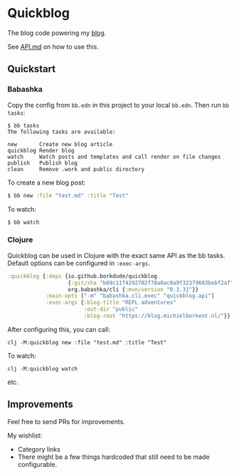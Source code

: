 # Quickblog

The blog code powering my [blog](https://blog.michielborkent.nl/).

See [API.md](API.md) on how to use this.

## Quickstart

### Babashka

Copy the config from `bb.edn` in this project to your local `bb.edn`. Then run `bb tasks`:

```
$ bb tasks
The following tasks are available:

new       Create new blog article
quickblog Render blog
watch     Watch posts and templates and call render on file changes
publish   Publish blog
clean     Remove .work and public directory
```

To create a new blog post:

``` clojure
$ bb new :file "test.md" :title "Test"
```

To watch:

```
$ bb watch
```

### Clojure

Quickblog can be used in Clojure with the exact same API as the bb tasks.
Default options can be configured in `:exec-args`.

``` clojure
:quickblog {:deps {io.github.borkdude/quickblog
                   {:git/sha "b69c11f4292702f78a8ac0a9f32379603bebf2af"}
                   org.babashka/cli {:mvn/version "0.3.31"}}
            :main-opts ["-m" "babashka.cli.exec" "quickblog.api"]
            :exec-args {:blog-title "REPL adventures"
                        :out-dir "public"
                        :blog-root "https://blog.michielborkent.nl/"}}
```

After configuring this, you can call:

```
clj -M:quickblog new :file "test.md" :title "Test"
```

To watch:

```
clj -M:quickblog watch
```

etc.

## Improvements

Feel free to send PRs for improvements.

My wishlist:

- Category links
- There might be a few things hardcoded that still need to be made configurable.
